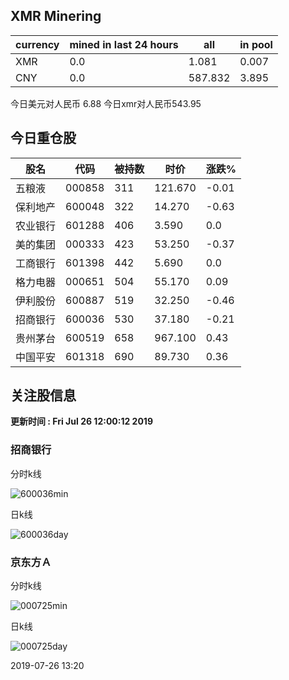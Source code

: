 ## XMR Minering

|currency|mined in last 24 hours|all|in pool|
|---|---|---|---|
|XMR|0.0|1.081|0.007|
|CNY|0.0|587.832|3.895|

今日美元对人民币 6.88	今日xmr对人民币543.95


## 今日重仓股 

|股名|代码|被持数|时价|涨跌%|
|---|---|---|---|---|
|五粮液|000858|311|121.670|-0.01|
|保利地产|600048|322|14.270|-0.63|
|农业银行|601288|406|3.590|0.0|
|美的集团|000333|423|53.250|-0.37|
|工商银行|601398|442|5.690|0.0|
|格力电器|000651|504|55.170|0.09|
|伊利股份|600887|519|32.250|-0.46|
|招商银行|600036|530|37.180|-0.21|
|贵州茅台|600519|658|967.100|0.43|
|中国平安|601318|690|89.730|0.36|

## 关注股信息
**更新时间 : Fri Jul 26 12:00:12 2019**
### 招商银行 
分时k线

![600036min](http://image.sinajs.cn/newchart/min/n/sh600036.gif)

日k线

![600036day](http://image.sinajs.cn/newchart/daily/n/sh600036.gif)

### 京东方Ａ 
分时k线

![000725min](http://image.sinajs.cn/newchart/min/n/sz000725.gif)

日k线

![000725day](http://image.sinajs.cn/newchart/daily/n/sz000725.gif)

2019-07-26 13:20